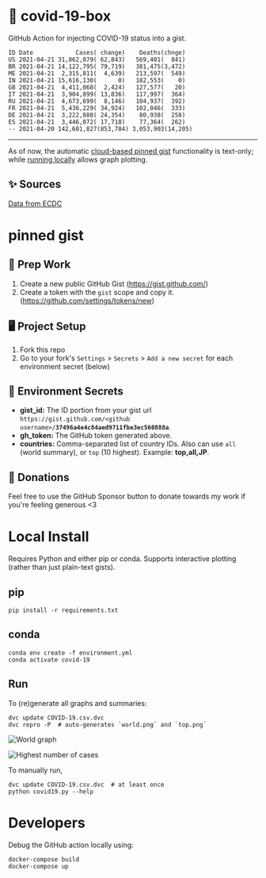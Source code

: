 # 🏥 covid-19-box

GitHub Action for injecting COVID-19 status into a gist.

```
ID Date            Cases( change)    Deaths(chnge)
US 2021-04-21 31,862,079( 62,843)   569,401(  841)
BR 2021-04-21 14,122,795( 79,719)   381,475(3,472)
ME 2021-04-21  2,315,811(  4,639)   213,597(  549)
IN 2021-04-21 15,616,130(      0)   182,553(    0)
GB 2021-04-21  4,411,068(  2,424)   127,577(   20)
IT 2021-04-21  3,904,899( 13,836)   117,997(  364)
RU 2021-04-21  4,673,699(  8,146)   104,937(  392)
FR 2021-04-21  5,436,229( 34,924)   102,046(  333)
DE 2021-04-21  3,222,888( 24,354)    80,938(  258)
ES 2021-04-21  3,446,072( 17,718)    77,364(  262)
-- 2021-04-20 142,601,827(853,784) 3,053,903(14,205)
```

---

As of now, the automatic [cloud-based pinned gist](#pinned-gist) functionality is text-only;
while [running locally](#local-install) allows graph plotting.

## ✨ Sources

[Data from ECDC](https://www.ecdc.europa.eu/en/publications-data/download-todays-data-geographic-distribution-covid-19-cases-worldwide)

# pinned gist

## 🎒 Prep Work
1. Create a new public GitHub Gist (https://gist.github.com/)
1. Create a token with the `gist` scope and copy it. (https://github.com/settings/tokens/new)

## 🖥 Project Setup
1. Fork this repo
1. Go to your fork's `Settings` > `Secrets` > `Add a new secret` for each environment secret (below)

## 🤫 Environment Secrets
- **gist_id:** The ID portion from your gist url `https://gist.github.com/<github username>/`**`37496a4e4c84aed9711fbe3ec560888a`**.
- **gh_token:** The GitHub token generated above.
- **countries:** Comma-separated list of country IDs. Also can use `all` (world summary), or `top` (10 highest). Example: **top,all,JP**.

## 💸 Donations

Feel free to use the GitHub Sponsor button to donate towards my work if you're feeling generous <3

# Local Install

Requires Python and either pip or conda. Supports interactive plotting (rather than just plain-text gists).

## pip

```
pip install -r requirements.txt
```

## conda

```
conda env create -f environment.yml
conda activate covid-19
```

## Run

To (re)generate all graphs and summaries:

```
dvc update COVID-19.csv.dvc
dvc repro -P  # auto-generates `world.png` and `top.png`
```

![World graph](world.png)

![Highest number of cases](top.png)

To manually run,

```
dvc update COVID-19.csv.dvc  # at least once
python covid19.py --help
```

# Developers

Debug the GitHub action locally using:

```
docker-compose build
docker-compose up
```
